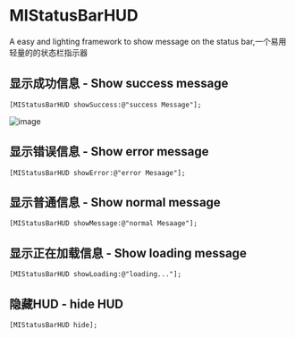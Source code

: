 # MIStatusBarHUD
A easy and lighting framework to show message on the status bar,一个易用轻量的的状态栏指示器

## 显示成功信息 - Show success message
```objc
[MIStatusBarHUD showSuccess:@"success Message"];
```
 ![image](https://github.com/millerSherwoo/MIStatusBarHUD/blob/master/images/success_hd.png)
## 显示错误信息 - Show error message
```objc
[MIStatusBarHUD showError:@"error Mesaage"];
```

## 显示普通信息 - Show normal message
```objc
[MIStatusBarHUD showMessage:@"normal Mesaage"];
```

## 显示正在加载信息 - Show loading message
```objc
[MIStatusBarHUD showLoading:@"loading..."];
```

## 隐藏HUD - hide HUD
```objc
[MIStatusBarHUD hide];
```

